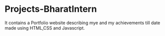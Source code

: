 # Projects-BharatIntern
It contains a Portfolio website describing mye and my achievements till date made using HTML,CSS and Javascript.
